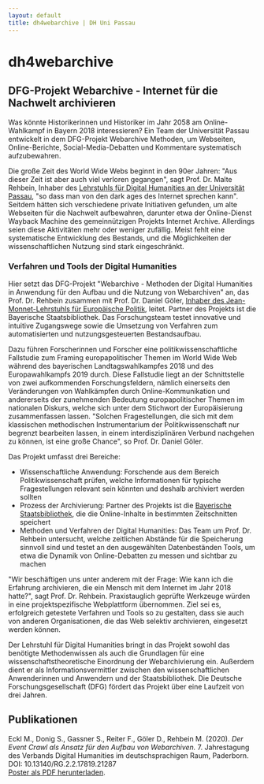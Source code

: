 ```yaml
---
layout: default
title: dh4webarchive | DH Uni Passau
---
```


# dh4webarchive

## DFG-Projekt Webarchive - Internet für die Nachwelt archivieren

Was könnte Historikerinnen und Historiker im Jahr 2058 am Online-Wahlkampf in Bayern 2018 interessieren? Ein Team der Universität Passau entwickelt in dem DFG-Projekt Webarchive Methoden, um Webseiten, Online-Berichte, Social-Media-Debatten und Kommentare systematisch aufzubewahren.

Die große Zeit des World Wide Webs beginnt in den 90er Jahren: "Aus dieser Zeit ist aber auch viel verloren gegangen", sagt Prof. Dr. Malte Rehbein, Inhaber des <a href="https://www.phil.uni-passau.de/dh/">Lehrstuhls für Digital Humanities an der Universität Passau</a>, "so dass man von den dark ages des Internet sprechen kann". Seitdem hätten sich verschiedene private Initiativen gefunden, um alte Webseiten für die Nachwelt aufbewahren, darunter etwa der Online-Dienst Wayback Machine des gemeinnützigen Projekts Internet Archive. Allerdings seien diese Aktivitäten mehr oder weniger zufällig. Meist fehlt eine systematische Entwicklung des Bestands, und die Möglichkeiten der wissenschaftlichen Nutzung sind stark eingeschränkt.

### Verfahren und Tools der Digital Humanities

Hier setzt das DFG-Projekt "Webarchive - Methoden der Digital Humanities in Anwendung für den Aufbau und die Nutzung von Webarchiven" an, das Prof. Dr. Rehbein zusammen mit Prof. Dr. Daniel Göler, <a href="https://www.phil.uni-passau.de/europeanstudies/">Inhaber des Jean-Monnet-Lehrstuhls für Europäische Politik</a>, leitet. Partner des Projekts ist die Bayerische Staatsbibliothek. Das Forschungsteam testet innovative und intuitive Zugangswege sowie die Umsetzung von Verfahren zum automatisierten und nutzungsgesteuerten Bestandsaufbau.

Dazu führen Forscherinnen und Forscher eine politikwissenschaftliche Fallstudie zum Framing europapolitischer Themen im World Wide Web während des bayerischen Landtagswahlkampfes 2018 und des Europawahlkampfs 2019 durch. Diese Fallstudie liegt an der Schnittstelle von zwei aufkommenden Forschungsfeldern, nämlich einerseits den Veränderungen von Wahlkämpfen durch Online-Kommunikation und andererseits der zunehmenden Bedeutung europapolitischer Themen im nationalen Diskurs, welche sich unter dem Stichwort der Europäisierung zusammenfassen lassen. "Solchen Fragestellungen, die sich mit dem klassischen methodischen Instrumentarium der Politikwissenschaft nur begrenzt bearbeiten lassen, in einem interdisziplinären Verbund nachgehen zu können, ist eine große Chance", so Prof. Dr. Daniel Göler.

Das Projekt umfasst drei Bereiche:

  * Wissenschaftliche Anwendung: Forschende aus dem Bereich Politikwissenschaft prüfen, welche Informationen für typische Fragestellungen relevant sein könnten und deshalb archiviert werden sollten
  * Prozess der Archivierung: Partner des Projekts ist die <a href="https://www.bsb-muenchen.de/">Bayerische Staatsbibliothek</a>, die die Online-Inhalte in bestimmten Zeitschnitten speichert
  * Methoden und Verfahren der Digital Humanities: Das Team um Prof. Dr. Rehbein untersucht, welche zeitlichen Abstände für die Speicherung sinnvoll sind und testet an den ausgewählten Datenbeständen Tools, um etwa die Dynamik von Online-Debatten zu messen und sichtbar zu machen

"Wir beschäftigen uns unter anderem mit der Frage: Wie kann ich die Erfahrung archivieren, die ein Mensch mit dem Internet im Jahr 2018 hatte?", sagt Prof. Dr. Rehbein. Praxistauglich geprüfte Werkzeuge würden in eine projektspezifische Webplattform übernommen. Ziel sei es, erfolgreich getestete Verfahren und Tools so zu gestalten, dass sie auch von anderen Organisationen, die das Web selektiv archivieren, eingesetzt werden können.

Der Lehrstuhl für Digital Humanities bringt in das Projekt sowohl das benötigte Methodenwissen als auch die Grundlagen für eine wissenschaftstheoretische Einordnung der Webarchivierung ein. Außerdem dient er als Informationsvermittler zwischen den wissenschaftlichen Anwenderinnen und Anwendern und der Staatsbibliothek. Die Deutsche Forschungsgesellschaft (DFG) fördert das Projekt über eine Laufzeit von drei Jahren.

## Publikationen

<div class="ui segment">
    <p>
        Eckl M., Donig S., Gassner S., Reiter F., Göler D., Rehbein M. (2020).
        <em>Der Event Crawl als Ansatz für den Aufbau von Webarchiven.</em>
        7. Jahrestagung des Verbands Digital Humanities im deutschsprachigen Raum, Paderborn. DOI: 10.13140/RG.2.2.17819.21287
        <br/>
        <a href="/assets/Poster_DHd_2020_Paderborn_A0.pdf"><i class="file pdf outline icon"></i> Poster als PDF herunterladen</a>.
    </p>
</div>

